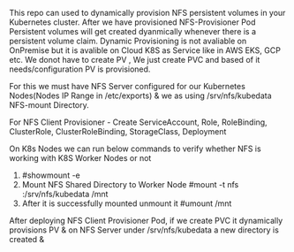 This repo can used to dynamically provision NFS persistent volumes in your Kubernetes cluster. After we have provisioned NFS-Provisioner Pod Persistent volumes will get created dyanmically whenever there is a persistent volume claim.
Dynamic Provisioning is not avaliable on OnPremise but it is avalible on Cloud K8S as Service like in AWS EKS, GCP etc.
We donot have to create PV , We just create PVC and based of it needs/configuration PV is provisioned.

For this we must have NFS Server configured for our Kubernetes Nodes(Nodes IP Range in /etc/exports) & we as using /srv/nfs/kubedata NFS-mount Directory.

For NFS Client Provisioner - Create ServiceAccount, Role, RoleBinding, ClusterRole, ClusterRoleBinding, StorageClass, Deployment 

On K8s Nodes we can run below commands to verify whether NFS is working with K8S Worker Nodes or not 
   1. #showmount -e <Ip of NFS Server>
   2. Mount NFS Shared Directory to Worker Node
      #mount -t nfs <Ip of NFS Server>:/srv/nfs/kubedata /mnt  
   3. After it is successfully mounted unmount it 
      #umount /mnt 

After deploying NFS Client Provisioner Pod, if we create PVC  it dynamically provisions PV & on NFS Server under /srv/nfs/kubedata a new directory is created & 
